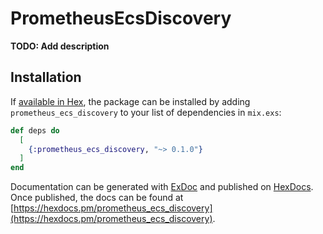 # PrometheusEcsDiscovery

**TODO: Add description**

## Installation

If [available in Hex](https://hex.pm/docs/publish), the package can be installed
by adding `prometheus_ecs_discovery` to your list of dependencies in `mix.exs`:

```elixir
def deps do
  [
    {:prometheus_ecs_discovery, "~> 0.1.0"}
  ]
end
```

Documentation can be generated with [ExDoc](https://github.com/elixir-lang/ex_doc)
and published on [HexDocs](https://hexdocs.pm). Once published, the docs can
be found at [https://hexdocs.pm/prometheus_ecs_discovery](https://hexdocs.pm/prometheus_ecs_discovery).

